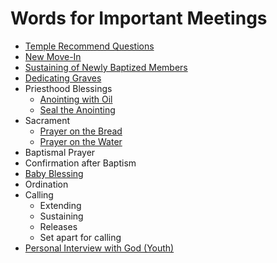 # Words for Important Meetings
+ [Temple Recommend Questions](https://github.com/fataha801/wording/blob/main/temple-recommend.md)
+ [New Move-In](https://github.com/fataha801/wording/blob/main/new-move-in.md)
+ [Sustaining of Newly Baptized Members](https://github.com/fataha801/wording/blob/main/newly-baptized.md)
+ [Dedicating Graves](https://github.com/fataha801/wording/blob/main/dedicating-graves.md)
+ Priesthood Blessings
  + [Anointing with Oil](https://github.com/fataha801/wording/blob/main/anointing-with-oil.md)
  + [Seal the Anointing](https://github.com/fataha801/wording/blob/main/seal-the-anointing.md)
+ Sacrament
  + [Prayer on the Bread](https://github.com/fataha801/wording/blob/main/prayer-on-the-bread.md)
  + [Prayer on the Water](https://github.com/fataha801/wording/blob/main/prayer-on-the-water.md)
+ Baptismal Prayer
+ Confirmation after Baptism
+ [Baby Blessing](https://github.com/fataha801/wording/blob/main/baby-blessing.md)
+ Ordination
+ Calling
  + Extending
  + Sustaining
  + Releases 
  + Set apart for calling
+ [Personal Interview with God (Youth)](https://github.com/fataha801/wording/blob/main/personal-interview.md)
